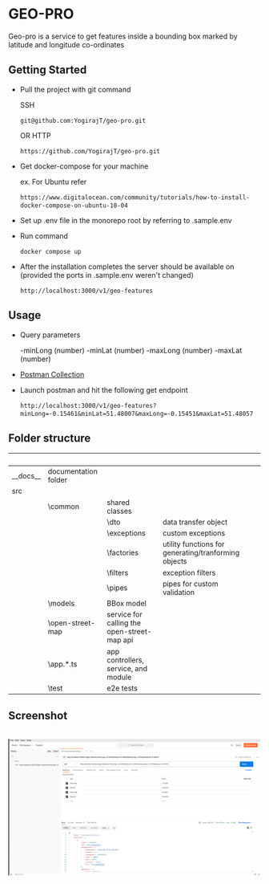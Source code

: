 # GEO-PRO

Geo-pro is a service to get features inside a bounding box marked by latitude and longitude co-ordinates

## Getting Started

* Pull the project with git command
    
  SSH

    ```
    git@github.com:YogirajT/geo-pro.git
    ```
    
  OR HTTP

    ```
    https://github.com/YogirajT/geo-pro.git
    ```

* Get docker-compose for your machine

    ex. For Ubuntu refer

    ```
    https://www.digitalocean.com/community/tutorials/how-to-install-docker-compose-on-ubuntu-18-04
    ```

* Set up .env file in the monorepo root by referring to .sample.env 

* Run command 

    ```
    docker compose up
    ```

* After the installation completes the server should be available on (provided the ports in .sample.env weren't changed)

    ```
    http://localhost:3000/v1/geo-features
    ````

## Usage

* Query parameters

  -minLong (number)
  -minLat (number)
  -maxLong (number)
  -maxLat (number)

* [Postman Collection](__docs__/geo-pro.postman_collection.json)

* Launch postman and hit the following get endpoint

    ```
    http://localhost:3000/v1/geo-features?minLong=-0.15461&minLat=51.48007&maxLong=-0.15451&maxLat=51.48057
    ```

## Folder structure

|  |  |  |  |  |
| ------ | ------ | ------ | ------ | ------ |
| \_\_docs\_\_ | documentation folder  |  |  |
| src  |   |
|   | \common  | shared classes |
|   |  | \dto | data transfer object |
|   |  | \exceptions | custom exceptions |
|   |  | \factories | utility functions for generating/tranforming objects |
|   |  | \filters | exception filters |
|   |  | \pipes | pipes for custom validation |
|   | \models | BBox model |
|   | \open-street-map | service for calling the open-street-map api |
|   | \app.*.ts | app controllers, service, and module |
|   | \test | e2e tests |


## Screenshot
<picture>
  <img alt="Product image" src="__docs__/example.png">
</picture>